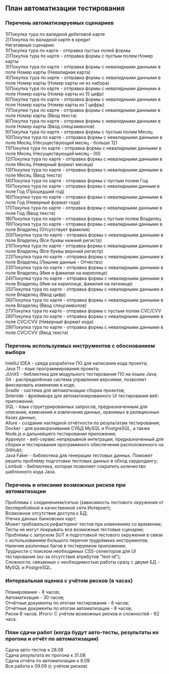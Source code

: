 ## План автоматизации тестирования
### Перечень автоматизируемых сценариев
1)Покупка тура по валидной дебетовой карте <br>
2)Покупка по валидной карте в кредит <br>
Негативные сценарии: <br>
1)Покупка тура по карте - отправка пустых полей формы <br>
2)Покупка тура по карте - отправка формы с пустым полем Номер карты <br>
3)Покупка тура по карте - отправка формы с невалидными данными в поле Номер карты (Невалидная карта) <br>
4)Покупка тура по карте - отправка формы с невалидными данными в поле Номер карты (Номер карты не из набора) <br>
5)Покупка тура по карте - отправка формы с невалидными данными в поле Номер карты (Номер карты из 15 цифр) <br>
6)Покупка тура по карте - отправка формы с невалидными данными в поле Номер карты (Номер карты из 1 цифры) <br>
7)Покупка тура по карте - отправка формы с невалидными данными в поле Номер карты (Ввод текста) <br>
8)Покупка тура по карте - отправка формы с невалидными данными в поле Номер карты (Ввод спецсимволов) <br>
9)Покупка тура по карте - отправка формы с пустым полем Месяц <br>
10)Покупка тура по карте - отправка формы с невалидными данными в поле Месяц (Несуществующий месяц - больше 12) <br>
11)Покупка тура по карте - отправка формы с невалидными данными в поле Месяц (Несуществующий месяц - 00) <br>
12)Покупка тура по карте - отправка формы с невалидными данными в поле Месяц (Неверный формат месяца) <br>
13)Покупка тура по карте - отправка формы с невалидными данными в поле Месяц (Ввод текста) <br>
14)Покупка тура по карте - отправка формы с пустым полем Год <br>
15)Покупка тура по карте - отправка формы с невалидными данным в поле Год (Прошедший год) <br>
16)Покупка тура по карте - отправка формы с невалидными данными в поле Год (Неверный формат года) <br>
17)Покупка тура по карте - отправка формы с невалидными данными в поле Год (Ввод текста) <br>
18)Покупка тура по карте - отправка формы с пустым полем Владелец <br>
19)Покупка тура по карте - отправка формы с невалидными данными в поле Владелец (Отсутствует фамилия) <br>
20)Покупка тура по карте - отправка формы с невалидными данными в поле Владелец (Все буквы нижний регистр) <br>
21)Покупка тура по карте - отправка формы с невалидными данными в поле Владелец (Все буквы верхний регистр) <br>
22)Покупка тура по карте - отправка формы с невалидными данными в поле Владелец (Лишние данные - Отчество) <br>
23)Покупка тура по карте - отправка формы с невалидными данными в поле Владелец (Имя и фамилия на кириллице) <br>
24)Покупка тура по карте - отправка формы с невалидными данными в поле Владелец (Имя на кириллице, фамилия на латинице) <br>
25)Покупка тура по карте - отправка формы с невалидными данными в поле Владелец (Ввод цифр) <br>
26)Покупка тура по карте - отправка формы с невалидными данными в поле Владелец (Ввод спецсимволов) <br>
27)Покупка тура по карте - отправка формы с пустым полем CVC/CVV <br>
28)Покупка тура по карте - отправка формы с невалидными данными в поле CVC/CVV (Неверный формат кода) <br>
29)Покупка тура по карте - отправка формы с невалидными данными в поле CVC/CVV (Ввод текста) <br>
### Перечень используемых инструментов с обоснованием выбора
IntelliJ IDEA - среда разработки ПО для написания кода проекта; <br>
Java 11 - язык программирования проекта; <br>
JUnit5 - библиотека для модульного тестирования ПО на языке Java; <br>
Git - распределённая система управления версиями, позволяет фиксировать изменения в коде; <br>
Gradle - система для автоматизации сборки проектов; <br>
Selenide - фреймворк для автоматизированного UI тестирования веб-приложений; <br>
SQL - язык структурированных запросов, предназначенным для описания, изменения и извлечения данных, хранимых в реляционных базах данных; <br>
Allure - создание наглядной отчётности по результатам тестирования; <br>
Docker - для разворачивания СУБД MySQL и PostgreSQL, а также Node.js и дальнейшего тестирования приложения; <br>
Appveyor - веб-сервис непрерывной интеграции, предназначенный для сборки и тестирования программного обеспечения расположенного на GitHub); <br>
Java Faker - библиотека для генерации тестовых данных. Поможет решить проблему подготовки тестовых данных в обход хардкодингу; <br>
Lombok - библиотека, которая позволяет сократить количество шаблонного кода Java. <br>
### Перечень и описание возможных рисков при автоматизации
Проблемы с соединением/сетью (зависимость тестового окружения от бесперебойной и качественной сети Интернет); <br>
Возможное отсутствие доступа к БД; <br>
Утечка данных банковских карт; <br>
Может требоваться рефакторинг тестов при изменениях со временем; <br>
Тесты не могут покрывать все возможные тестовые сценарии; <br>
Проблемы с запуском SUT и подготовкой тестового окружения в связи с использованием большого перечня трудоёмких инструментов; <br>
Наличие различных багов в тестируемом приложении; <br>
Трудности с поиском необходимых CSS-селекторов для UI тестирования (из-за отсутствия атрибутов "test-id"); <br>
Сложности, связанные с необходимостью работы сразу с двумя БД - MySQL и PostgreSQL. <br>
### Интервальная оценка с учётом рисков (в часах)
Планирование - 8 часов; <br>
Автоматизация - 30 часов; <br>
Отчётные документы по итогам тестирования - 8 часов; <br>
Отчётные документы по итогам автоматизации - 8 часов; <br>
Риски 8 часов.
Итого: С учётом возможных рисков и сложностей - 62 часа. <br>

### План сдачи работ (когда будут авто-тесты, результаты их прогона и отчёт по автоматизации)
Сдача авто-тестов к 28.08 <br>
Сдача результата их прогона к 31.08 <br>
Сдача отчёта по автоматизации к 6.09 <br>
Вся работа к 09.09 (с учётом рисков) <br>



